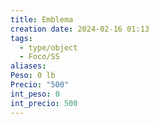```yaml
---
title: Emblema
creation date: 2024-02-16 01:13
tags:
  - type/object
  - Foco/SS
aliases: 
Peso: 0 lb
Precio: "500"
int_peso: 0
int_precio: 500
---
```


